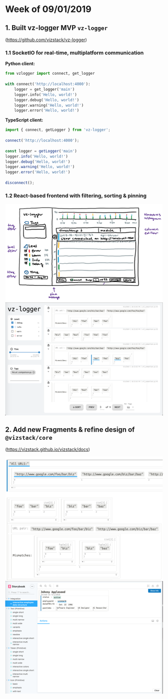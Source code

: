 # Week of 09/01/2019

## 1. Built vz-logger MVP `vz-logger`
(https://github.com/vizstack/vz-logger)

### 1.1 SocketIO for real-time, multiplatform communication
**Python client:**
```python
from vzlogger import connect, get_logger

with connect('http://localhost:4000'):
    logger = get_logger('main')
    logger.info('Hello, world!')
    logger.debug('Hello, world!')
    logger.warning('Hello, world!')
    logger.error('Hello, world!')
```

**TypeScript client:**
```typescript
import { connect, getLogger } from 'vz-logger';

connect('http://localhost:4000');

const logger = getLogger('main')
logger.info('Hello, world!')
logger.debug('Hello, world!')
logger.warning('Hello, world!')
logger.error('Hello, world!')

disconnect();
```

### 1.2 React-based frontend with filtering, sorting & pinning
![Logger Sketch](https://github.com/vizstack/blog/blob/master/img/vzlogger-sketch.png)
![Logger Screenshot](https://github.com/vizstack/blog/blob/master/img/vzlogger-screenshot.png)

## 2. Add new Fragments & refine design of `@vizstack/core`
(https://vizstack.github.io/vizstack/docs)

![Aesthetics v1](https://github.com/vizstack/blog/blob/master/img/complexviz-old.png)
![Aesthetics v2](https://github.com/vizstack/blog/blob/master/img/complexviz-new.png)
